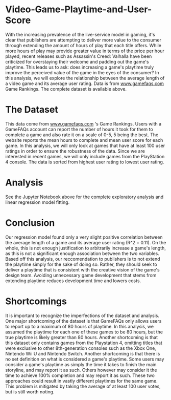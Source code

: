 # Video-Game-Playtime-and-User-Score
With the increasing prevalence of the live-service model in gaming, it's clear that publishers are attempting to deliver more value to the consumer through extending the amount of hours of play that each title offers. While more hours of play may provide greater value in terms of the price per hour played, recent releases such as Assassin's Creed: Valhalla have been criticized for overstaying their welcome and padding out the game's playtime. This leads us to ask: does increasing a game's playtime truly improve the perceived value of the game in the eyes of the consumer? In this analysis, we will explore the relationship between the average length of a video game and its average user rating. Data is from www.gamefaqs.com Game Rankings. The complete dataset is available above.

# The Dataset
This data come from www.gamefaqs.com 's Game Rankings. Users with a GameFAQs account can report the number of hours it took for them to complete a game and also rate it on a scale of 0-5, 5 being the best. The website reports the mean hours to complete and mean user score for each game. In this analysis, we will only look at games that have at least 100 user ratings in order to ensure the robustness of the data. Since we are interested in recent games, we will only include games from the PlayStation 4 console. The data is sorted from highest user rating to lowest user rating. 

# Analysis
See the Jupyter Notebook above for the complete exploratory analysis and linear regression model fitting.

# Conclusion
Our regression model found only a very slight positive correlation between the average length of a game and its average user rating (R^2 = 0.11). On the whole, this is not enough justification to arbitrarily increase a game's length, as this is not a significant enough association between the two variables. Based off this analysis, our reccomendation to publishers is to not extend the playtime simply for the sake of doing so. Rather, they should seek to deliver a playtime that is consistent with the creative vision of the game's design team. Avoiding unnecessary game development that stems from extending playtime reduces development time and lowers costs.

# Shortcomings
It is important to recognize the imperfections of the dataset and analysis. One major shortcoming of the dataset is that GameFAQs only allows users to report up to a maximum of 80 hours of playtime. In this analysis, we assumed the playtime for each one of these games to be 80 hours, but the true playtime is likely greater than 80 hours. Another shortcoming is that this dataset only contains games from the Playstation 4, omitting titles that were exclusive to other 8th-generation consoles such as the Xbox One, Nintendo Wii U and Nintendo Switch. Another shortcoming is that there is no set definition on what is considered a game's playtime. Some users may consider a game's playtime as simply the time it takes to finish the main storyline, and may report it as such. Others however may consider it the time to achieve 100% completion and may report it as such. These two approaches could result in vastly different playtimes for the same game. This problem is mitigated by taking the average of at least 100 user votes, but is still worth noting.
